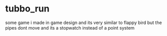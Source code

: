 # tubbo_run 
 some game i made in game design and its very similar to flappy bird but the pipes dont move and its a stopwatch instead of a point system
